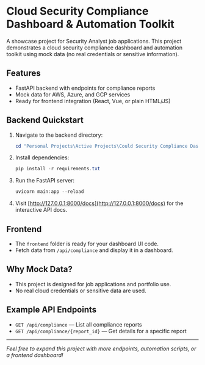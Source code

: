 # Cloud Security Compliance Dashboard & Automation Toolkit

A showcase project for Security Analyst job applications. This project demonstrates a cloud security compliance dashboard and automation toolkit using mock data (no real credentials or sensitive information).

## Features
- FastAPI backend with endpoints for compliance reports
- Mock data for AWS, Azure, and GCP services
- Ready for frontend integration (React, Vue, or plain HTML/JS)

## Backend Quickstart
1. Navigate to the backend directory:
   ```powershell
   cd "Personal Projects\Active Projects\Could Security Compliance Dashboard and Automation Toolkit\backend"
   ```
2. Install dependencies:
   ```powershell
   pip install -r requirements.txt
   ```
3. Run the FastAPI server:
   ```powershell
   uvicorn main:app --reload
   ```
4. Visit [http://127.0.0.1:8000/docs](http://127.0.0.1:8000/docs) for the interactive API docs.

## Frontend
- The `frontend` folder is ready for your dashboard UI code.
- Fetch data from `/api/compliance` and display it in a dashboard.

## Why Mock Data?
- This project is designed for job applications and portfolio use.
- No real cloud credentials or sensitive data are used.

## Example API Endpoints
- `GET /api/compliance` — List all compliance reports
- `GET /api/compliance/{report_id}` — Get details for a specific report

---

*Feel free to expand this project with more endpoints, automation scripts, or a frontend dashboard!*
